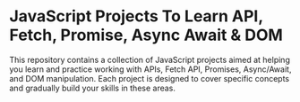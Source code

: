 # JavaScript Projects To Learn API, Fetch, Promise, Async Await & DOM

This repository contains a collection of JavaScript projects aimed at helping you learn and practice working with APIs, Fetch API, Promises, Async/Await, and DOM manipulation. Each project is designed to cover specific concepts and gradually build your skills in these areas.

